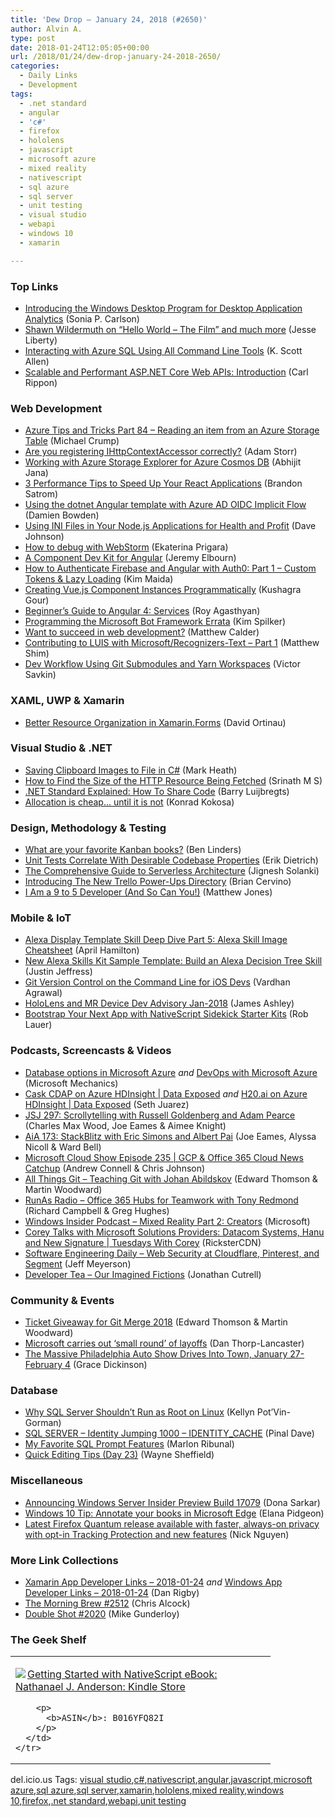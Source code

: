 ```yaml
---
title: 'Dew Drop – January 24, 2018 (#2650)'
author: Alvin A.
type: post
date: 2018-01-24T12:05:05+00:00
url: /2018/01/24/dew-drop-january-24-2018-2650/
categories:
  - Daily Links
  - Development
tags:
  - .net standard
  - angular
  - 'c#'
  - firefox
  - hololens
  - javascript
  - microsoft azure
  - mixed reality
  - nativescript
  - sql azure
  - sql server
  - unit testing
  - visual studio
  - webapi
  - windows 10
  - xamarin

---
```

### <a name="top"></a>Top Links

  * <a href="http://blogs.windows.com/buildingapps/2018/01/23/introducing-windows-desktop-program-desktop-application-analytics/?WT.mc_id=DX_MVP4025064" target="_blank">Introducing the Windows Desktop Program for Desktop Application Analytics</a> (Sonia P. Carlson)
  * <a href="http://feedproxy.google.com/~r/JesseLiberty-SilverlightGeek/~3/uufd8wMPF3M/" target="_blank">Shawn Wildermuth on “Hello World – The Film” and much more</a> (Jesse Liberty)
  * <a href="http://odetocode.com/blogs/scott/archive/2018/01/23/interacting-with-azure-sql-using-all-command-line-tools.aspx" target="_blank">Interacting with Azure SQL Using All Command Line Tools</a> (K. Scott Allen)
  * <a href="https://www.carlrippon.com/scalable-and-performant-asp-net-core-web-apis-introduction/" target="_blank">Scalable and Performant ASP.NET Core Web APIs: Introduction</a> (Carl Rippon)



### <a name="web"></a>Web Development

  * <a href="https://www.michaelcrump.net/azure-tips-and-tricks84/" target="_blank">Azure Tips and Tricks Part 84 &#8211; Reading an item from an Azure Storage Table</a> (Michael Crump)
  * <a href="https://adamstorr.azurewebsites.net/blog/are-you-registering-ihttpcontextaccessor-correctly" target="_blank">Are you registering IHttpContextAccessor correctly?</a> (Adam Storr)
  * <a href="http://dailydotnettips.com/2018/01/24/working-with-azure-storage-explorer-for-azure-cosmos-db/" target="_blank">Working with Azure Storage Explorer for Azure Cosmos DB</a> (Abhijit Jana)
  * <a href="https://www.telerik.com/blogs/3-performance-tips-to-speed-up-your-react-applications" target="_blank">3 Performance Tips to Speed Up Your React Applications</a> (Brandon Satrom)
  * <a href="https://damienbod.com/2018/01/23/using-the-dotnet-angular-template-with-azure-ad-oidc-implict-flow/" target="_blank">Using the dotnet Angular template with Azure AD OIDC Implicit Flow</a> (Damien Bowden)
  * <a href="http://thisdavej.com/using-ini-files-in-your-node-js-applications-for-health-and-profit/" target="_blank">Using INI Files in Your Node.js Applications for Health and Profit</a> (Dave Johnson)
  * <a href="https://blog.jetbrains.com/webstorm/2018/01/how-to-debug-with-webstorm/" target="_blank">How to debug with WebStorm</a> (Ekaterina Prigara)
  * <a href="https://blog.angular.io/a-component-dev-kit-for-angular-9f06e3b4b3b4?source=rss----447683c3d9a3---4" target="_blank">A Component Dev Kit for Angular</a> (Jeremy Elbourn)
  * <a href="https://auth0.com/blog/how-to-authenticate-firebase-and-angular-with-auth0-part-1/" target="_blank">How to Authenticate Firebase and Angular with Auth0: Part 1 &#8211; Custom Tokens & Lazy Loading</a> (Kim Maida)
  * <a href="https://css-tricks.com/creating-vue-js-component-instances-programmatically/" target="_blank">Creating Vue.js Component Instances Programmatically</a> (Kushagra Gour)
  * <a href="https://code.tutsplus.com/tutorials/beginners-guide-to-angular-4-services--cms-29675" target="_blank">Beginner&#8217;s Guide to Angular 4: Services</a> (Roy Agasthyan)
  * <a href="https://blogs.msdn.microsoft.com/microsoft_press/2018/01/23/programming-the-microsoft-bot-framework-errata/" target="_blank">Programming the Microsoft Bot Framework Errata</a> (Kim Spilker)
  * <a href="https://borntolearn.mslearn.net/b/weblog/posts/want-to-succeed-in-web-development" target="_blank">Want to succeed in web development?</a> (Matthew Calder)
  * <a href="https://blog.botframework.com/2018/01/23/contributing-luis-microsoft-recognizers-text-part-1/" target="_blank">Contributing to LUIS with Microsoft/Recognizers-Text – Part 1</a> (Matthew Shim)
  * <a href="https://blog.nrwl.io/dev-workflow-using-git-submodules-and-yarn-workspaces-14fd06c07964?source=rss-76fc1db4149b------2" target="_blank">Dev Workflow Using Git Submodules and Yarn Workspaces</a> (Victor Savkin)



### <a name="silverlight"></a>XAML, UWP & Xamarin

  * <a href="https://blog.xamarin.com/better-resource-organization-xamarin-forms/" target="_blank">Better Resource Organization in Xamarin.Forms</a> (David Ortinau)



### <a name="dotnet"></a>Visual Studio & .NET

  * <a href="http://markheath.net/post/save-clipboard-image-to-file" target="_blank">Saving Clipboard Images to File in C#</a> (Mark Heath)
  * <a href="http://www.devx.com/tips/dot-net/c-sharp/how-to-find-the-size-of-the-http-resource-being-fetched-170726112518.html" target="_blank">How to Find the Size of the HTTP Resource Being Fetched</a> (Srinath M S)
  * <a href="https://stackify.com/net-standard-explained/" target="_blank">.NET Standard Explained: How To Share Code</a> (Barry Luijbregts)
  * <a href="http://tooslowexception.com/allocation-is-cheap-until-it-is-not/" target="_blank">Allocation is cheap… until it is not</a> (Konrad Kokosa)



### <a name="design"></a>Design, Methodology & Testing

  * <a href="https://www.benlinders.com/2018/favorite-kanban-books/" target="_blank">What are your favorite Kanban books?</a> (Ben Linders)
  * <a href="https://blog.ndepend.com/unit-tests-desirable-codebase-properties/" target="_blank">Unit Tests Correlate With Desirable Codebase Properties</a> (Erik Dietrich)
  * <a href="https://www.simform.com/serverless-architecture-guide/" target="_blank">The Comprehensive Guide to Serverless Architecture</a> (Jignesh Solanki)
  * <a href="https://blog.trello.com/trello-power-ups-directory" target="_blank">Introducing The New Trello Power-Ups Directory</a> (Brian Cervino)
  * <a href="http://feedproxy.google.com/~r/ExceptionNotFound/~3/MgQD0cHd2hM/" target="_blank">I Am a 9 to 5 Developer (And So Can You!)</a> (Matthew Jones)



### <a name="mobile"></a>Mobile & IoT

  * <a href="https://lovemyecho.com/2018/01/23/alexa-display-template-skill-deep-dive-part-5-alexa-skill-image-cheatsheet/" target="_blank">Alexa Display Template Skill Deep Dive Part 5: Alexa Skill Image Cheatsheet</a> (April Hamilton)
  * <a href="https://developer.amazon.com/blogs/alexa/post/5b0efd02-0ed0-42d5-b922-5ee594d30a38/new-alexa-skills-kit-template-build-an-alexa-decision-tree-skill" target="_blank">New Alexa Skills Kit Sample Template: Build an Alexa Decision Tree Skill</a> (Justin Jeffress)
  * <a href="https://code.tutsplus.com/tutorials/git-version-control-on-the-command-line--cms-30358" target="_blank">Git Version Control on the Command Line for iOS Devs</a> (Vardhan Agrawal)
  * <a href="http://www.imaginativeuniversal.com/blog/2018/01/23/hololens-and-mr-device-dev-advisory-jan-2018/" target="_blank">HoloLens and MR Device Dev Advisory Jan-2018</a> (James Ashley)
  * <a href="https://www.nativescript.org/blog/bootstrap-your-next-app-with-nativescript-sidekick-starter-kits" target="_blank">Bootstrap Your Next App with NativeScript Sidekick Starter Kits</a> (Rob Lauer)



### <a name="podcasts"></a>Podcasts, Screencasts & Videos

  * <a href="http://www.youtube.com/watch?v=OL8-9bk_pxI" target="_blank">Database options in Microsoft Azure</a> _and_ <a href="http://www.youtube.com/watch?v=zp1nzm_5SJg" target="_blank">DevOps with Microsoft Azure</a> (Microsoft Mechanics)
  * <a href="https://channel9.msdn.com/Shows/Data-Exposed/Cask-CDAP-on-Azure-HDInsight?WT.mc_id=DX_MVP4025064" target="_blank">Cask CDAP on Azure HDInsight | Data Exposed</a> _and_ <a href="https://channel9.msdn.com/Shows/Data-Exposed/H20ai-on-Azure-HDInsight?WT.mc_id=DX_MVP4025064" target="_blank">H20.ai on Azure HDInsight | Data Exposed</a> (Seth Juarez)
  * <a href="https://devchat.tv/js-jabber/jsj-297-scrollytelling-russell-goldenberg-adam-pearce" target="_blank">JSJ 297: Scrollytelling with Russell Goldenberg and Adam Pearce</a> (Charles Max Wood, Joe Eames & Aimee Knight)
  * <a href="https://devchat.tv/adv-in-angular/aia-173-stackblitz-eric-simons-albert-pai" target="_blank">AiA 173: StackBlitz with Eric Simons and Albert Pai</a> (Joe Eames, Alyssa Nicoll & Ward Bell)
  * <a href="http://feeds.microsoftcloudshow.com/~r/microsoftcloudshowepisodes/~3/idKpUZufgs8/235-gcp-office-365-cloud-news-catchup" target="_blank">Microsoft Cloud Show Episode 235 | GCP & Office 365 Cloud News Catchup</a> (Andrew Connell & Chris Johnson)
  * <a href="https://www.allthingsgit.com/episodes/teaching_git_with_johan_abildskov.html" target="_blank">All Things Git &#8211; Teaching Git with Johan Abildskov</a> (Edward Thomson & Martin Woodward)
  * <a href="http://feedproxy.google.com/~r/RunaAsRadioWma/~3/t48EiUzzxj4/default.aspx" target="_blank">RunAs Radio &#8211; Office 365 Hubs for Teamwork with Tony Redmond</a> (Richard Campbell & Greg Hughes)
  * <a href="http://windowsinsider.mpsn.libsynpro.com/mixed-reality-part-2-creators" target="_blank">Windows Insider Podcast &#8211; Mixed Reality Part 2: Creators</a> (Microsoft)
  * <a href="https://channel9.msdn.com/Shows/Tuesdays-With-Corey/Corey-Talks-with-Microsoft-Solutions-Providers-Datacom-Systems-Hanu-and-New-Signature?WT.mc_id=DX_MVP4025064" target="_blank">Corey Talks with Microsoft Solutions Providers: Datacom Systems, Hanu and New Signature | Tuesdays With Corey</a> (RicksterCDN)
  * <a href="https://softwareengineeringdaily.com/2018/01/24/web-security-at-cloudflare-pinterest-and-segment/" target="_blank">Software Engineering Daily &#8211; Web Security at Cloudflare, Pinterest, and Segment</a> (Jeff Meyerson)
  * <a href="http://developertea.simplecast.fm/3d9e5571" target="_blank">Developer Tea &#8211; Our Imagined Fictions</a> (Jonathan Cutrell)



### <a name="events"></a>Community & Events

  * <a href="https://www.allthingsgit.com/articles/ticket_for_git_merge_2018.html" target="_blank">Ticket Giveaway for Git Merge 2018</a> (Edward Thomson & Martin Woodward)
  * <a href="http://feedproxy.google.com/~r/wmexperts/~3/sfxEPMD0TCY/microsoft-carries-out-small-round-layoffs" target="_blank">Microsoft carries out &#8216;small round&#8217; of layoffs</a> (Dan Thorp-Lancaster)
  * <a href="https://www.uwishunu.com/2018/01/massive-philadelphia-auto-show-drives-town-january-27-february-4/" target="_blank">The Massive Philadelphia Auto Show Drives Into Town, January 27-February 4</a> (Grace Dickinson)



### <a name="sql"></a>Database

  * <a href="http://dbakevlar.com/2018/01/sql-server-shouldnt-run-root-linux/" target="_blank">Why SQL Server Shouldn’t Run as Root on Linux</a> (Kellyn Pot’Vin-Gorman)
  * <a href="https://blog.sqlauthority.com/2018/01/24/sql-server-identity-jumping-1000-identity_cache/" target="_blank">SQL SERVER – Identity Jumping 1000 – IDENTITY_CACHE</a> (Pinal Dave)
  * <a href="http://www.sqlservercentral.com/blogs/marlon-ribunal-sql-code-coffee-etc/2018/01/23/my-favorite-sql-prompt-features/" target="_blank">My Favorite SQL Prompt Features</a> (Marlon Ribunal)
  * <a href="http://blog.waynesheffield.com/wayne/archive/2018/01/quick-editing-tips-day-23/" target="_blank">Quick Editing Tips (Day 23)</a> (Wayne Sheffield)



### <a name="misc"></a>Miscellaneous

  * <a href="http://blogs.windows.com/windowsexperience/2018/01/23/announcing-windows-server-insider-preview-build-17079/?WT.mc_id=DX_MVP4025064" target="_blank">Announcing Windows Server Insider Preview Build 17079</a> (Dona Sarkar)
  * <a href="http://blogs.windows.com/windowsexperience/2018/01/23/windows-10-tip-annotate-books-microsoft-edge/?WT.mc_id=DX_MVP4025064" target="_blank">Windows 10 Tip: Annotate your books in Microsoft Edge</a> (Elana Pidgeon)
  * <a href="https://blog.mozilla.org/blog/2018/01/23/latest-firefox-quantum-release-now-available-with-new-features/" target="_blank">Latest Firefox Quantum release available with faster, always-on privacy with opt-in Tracking Protection and new features</a> (Nick Nguyen)



### <a name="links"></a>More Link Collections

  * <a href="https://www.allaboutxamarin.com/2018/01/xamarin-app-developer-links-2018-01-24/" target="_blank">Xamarin App Developer Links &#8211; 2018-01-24</a> _and_ <a href="https://www.windowsappdev.com/2018/01/windows-app-developer-links-2018-01-24/" target="_blank">Windows App Developer Links &#8211; 2018-01-24</a> (Dan Rigby)
  * <a href="http://feedproxy.google.com/~r/ReflectivePerspective/~3/11Apgjx6SHE/" target="_blank">The Morning Brew #2512</a> (Chris Alcock)
  * <a href="https://afreshcup.com/home/2018/01/24/double-shot-2020.html" target="_blank">Double Shot #2020</a> (Mike Gunderloy)



### <a name="shelf"></a>The Geek Shelf

<div class="wlWriterEditableSmartContent" id="scid:7dc1bd33-94bd-46fd-a20b-0131235bcd47:193d3aaa-3c1a-43f5-9f13-900f5ec62620" style="margin: 0px; padding: 0px; float: none; display: inline;">
  <table cellspacing="0" cellpadding="2" width="400" border="0" unselectable="on">
    <tr>
      <td valign="top" width="400">
        <p>
          <a title="Getting Started with NativeScript eBook: Nathanael J. Anderson: Kindle Store" href="http://www.amazon.com/exec/obidos/ASIN/B016YFQ82I/amavin-20"><img data-recalc-dims="1" decoding="async" src="https://i0.wp.com/images-na.ssl-images-amazon.com/images/I/51bR5IfKomL._AC_US218_.jpg?w=660&#038;ssl=1" border="0" align="left" style="float:left" />Getting Started with NativeScript eBook: Nathanael J. Anderson: Kindle Store</a>
        </p>
        
        <p>
          <b>ASIN</b>: B016YFQ82I
        </p>
      </td>
    </tr>
  </table>
</div>



<div class="wlWriterEditableSmartContent" id="scid:77ECF5F8-D252-44F5-B4EB-D463C5396A79:6ddf95cc-cf8b-4370-8229-886f743cfb1e" style="margin: 0px; padding: 0px; float: none; display: inline;">
  del.icio.us Tags: <a href="http://del.icio.us/popular/visual+studio" rel="tag">visual studio</a>,<a href="http://del.icio.us/popular/c%23" rel="tag">c#</a>,<a href="http://del.icio.us/popular/nativescript" rel="tag">nativescript</a>,<a href="http://del.icio.us/popular/angular" rel="tag">angular</a>,<a href="http://del.icio.us/popular/javascript" rel="tag">javascript</a>,<a href="http://del.icio.us/popular/microsoft+azure" rel="tag">microsoft azure</a>,<a href="http://del.icio.us/popular/sql+azure" rel="tag">sql azure</a>,<a href="http://del.icio.us/popular/sql+server" rel="tag">sql server</a>,<a href="http://del.icio.us/popular/xamarin" rel="tag">xamarin</a>,<a href="http://del.icio.us/popular/hololens" rel="tag">hololens</a>,<a href="http://del.icio.us/popular/mixed+reality" rel="tag">mixed reality</a>,<a href="http://del.icio.us/popular/windows+10" rel="tag">windows 10</a>,<a href="http://del.icio.us/popular/firefox" rel="tag">firefox</a>,<a href="http://del.icio.us/popular/.net+standard" rel="tag">.net standard</a>,<a href="http://del.icio.us/popular/webapi" rel="tag">webapi</a>,<a href="http://del.icio.us/popular/unit+testing" rel="tag">unit testing</a>
</div>